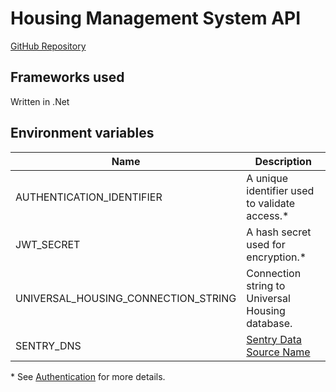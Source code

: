 # Housing Management System API

<a class="badge badge--secondary" href="https://github.com/City-of-Lincoln-Council/HousingManagementSystemApi">GitHub Repository</a>

## Frameworks used

Written in .Net

## Environment variables
| Name                                | Description                                                                           |
|-------------------------------------|---------------------------------------------------------------------------------------|
| AUTHENTICATION_IDENTIFIER           | A unique identifier used to validate access.*                                         |
| JWT_SECRET                          | A hash secret used for encryption.*                                                   |
| UNIVERSAL_HOUSING_CONNECTION_STRING | Connection string to Universal Housing database.                                      |
| SENTRY_DNS                          | [Sentry Data Source Name](https://docs.sentry.io/product/sentry-basics/dsn-explainer/)|

\* See [Authentication](/docs/apis/authentication) for more details.